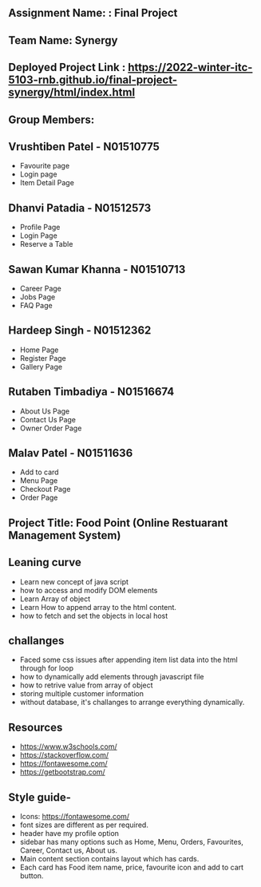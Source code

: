 ## Assignment Name: : Final Project

## Team Name: Synergy

## Deployed Project Link : https://2022-winter-itc-5103-rnb.github.io/final-project-synergy/html/index.html

## Group Members:

## Vrushtiben Patel - N01510775

- Favourite page
- Login page
- Item Detail Page

## Dhanvi Patadia - N01512573

- Profile Page
- Login Page
- Reserve a Table

## Sawan Kumar Khanna - N01510713

- Career Page
- Jobs Page
- FAQ Page

## Hardeep Singh - N01512362

- Home Page
- Register Page
- Gallery Page

## Rutaben Timbadiya - N01516674

- About Us Page
- Contact Us Page
- Owner Order Page

## Malav Patel - N01511636

- Add to card
- Menu Page
- Checkout Page
- Order Page

## Project Title: Food Point (Online Restuarant Management System)

## Leaning curve

- Learn new concept of java script
- how to access and modify DOM elements
- Learn Array of object
- Learn How to append array to the html content.
- how to fetch and set the objects in local host

## challanges

- Faced some css issues after appending item list data into the html through for loop
- how to dynamically add elements through javascript file
- how to retrive value from array of object
- storing multiple customer information
- without database, it's challanges to arrange everything dynamically.

## Resources

- https://www.w3schools.com/
- https://stackoverflow.com/
- https://fontawesome.com/
- https://getbootstrap.com/

## Style guide-

- Icons: https://fontawesome.com/
- font sizes are different as per required.
- header have my profile option
- sidebar has many options such as Home, Menu, Orders, Favourites, Career, Contact us, About us.
- Main content section contains layout which has cards.
- Each card has Food item name, price, favourite icon and add to cart button.
